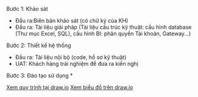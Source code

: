 Bước 1: Khảo sát
* Đầu ra:Biên bản khảo sát (có chữ ký của KH)
* Đầu ra: Tài liệu giải pháp (Tài liệu cấu trúc kỹ thuật: cấu hình database (Thư mục Excel, SQL), cấu hình BI: phân quyền Tài khoản, Gateway...)

Bước 2: Thiết kế hệ thống
* Đầu ra: Tài liệu nội bộ (code, hồ sơ kỹ thuật)
* UAT: Khách hàng trải nghiệm để đưa ra kiến nghị

Bước 3: Đào tạo sử dụng
* 

[Xem quy trình tại draw.io](https://app.diagrams.net/?url=https://raw.githubusercontent.com/hoanglong8/FoxAI-Data-Analyst/blob/main/docs/Quy%20tr%C3%ACnh%20tri%E1%BB%83n%20khai%20d%E1%BB%B1%20%C3%A1n%20BI.drawio)
[Xem biểu đồ trên draw.io](https://app.diagrams.net/?url=https://raw.githubusercontent.com/username/repo-name/main/diagram.drawio)
